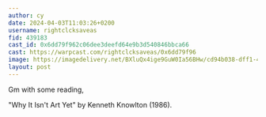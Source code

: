```yaml
---
author: cy
date: 2024-04-03T11:03:26+0200
username: rightclcksaveas
fid: 439183
cast_id: 0x6dd79f962c06dee3deefd64e9b3d540846bbca66
cast: https://warpcast.com/rightclcksaveas/0x6dd79f96
image: https://imagedelivery.net/BXluQx4ige9GuW0Ia56BHw/cd94b038-dff1-46ab-531b-525750e94000/original
layout: post
---
```

Gm with some reading,   
  
"Why It Isn't Art Yet" by Kenneth Knowlton (1986).  

<img src='https://imagedelivery.net/BXluQx4ige9GuW0Ia56BHw/cd94b038-dff1-46ab-531b-525750e94000/original' alt='' referrerpolicy='no-referrer'/>
